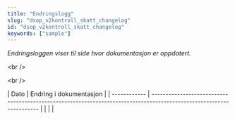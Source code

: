 ```yaml
---
title: "Endringslogg"
slug: "dsop_v2kontroll_skatt_changelog"
id: "dsop_v2kontroll_skatt_changelog"
keywords: ["sample"]
---
```


*Endringsloggen viser til side hvor dokumentasjon er oppdatert.*

<br \/>

<br \/>

| Dato       | Endring i dokumentasjon                                                                                            |
| ------------ | -------------------------------------------------------------------------------------------------------------------- |  | |                                                                                                                    |